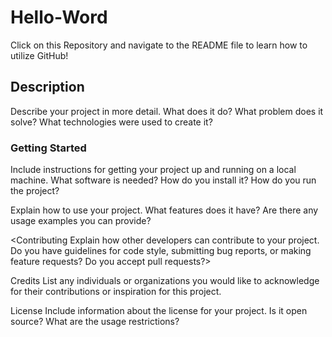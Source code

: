 # Hello-Word
Click on this Repository and navigate to the README file to learn how to utilize GitHub!


## Description
Describe your project in more detail. What does it do? What problem does it solve? What technologies were used to create it?

### Getting Started
Include instructions for getting your project up and running on a local machine. What software is needed? How do you install it? How do you run the project?

<Usage>
Explain how to use your project. What features does it have? Are there any usage examples you can provide?

<Contributing
Explain how other developers can contribute to your project. Do you have guidelines for code style, submitting bug reports, or making feature requests? Do you accept pull requests?>

Credits
List any individuals or organizations you would like to acknowledge for their contributions or inspiration for this project.

License
Include information about the license for your project. Is it open source? What are the usage restrictions?